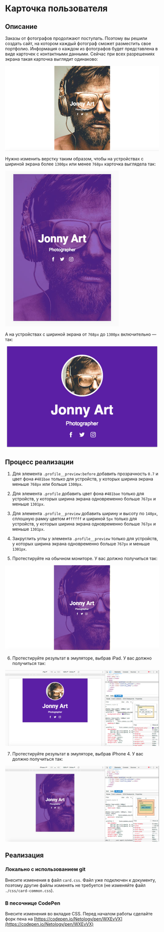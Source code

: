 # Карточка пользователя

## Описание

Заказы от фотографов продолжают поступать. Поэтому вы решили создать сайт, на котором каждый фотограф сможет разместить свое портфолио. Информация о каждом из фотографов будет представлена в виде карточек с контактными данными. Сейчас при всех разрешениях экрана такая карточка выглядит одинаково:
 
![User card layout current](../../sources/adaptive-layout-card-current.jpg)

Нужно изменить верстку таким образом, чтобы на устройствах с шириной экрана более `1300px` или менее `768px` карточка выглядела так: 

![User card layout target on a full & small screen](../../sources/adaptive-layout-card-target.jpg)

А на устройствах с шириной экрана от `768px` до `1300px` включительно — так:

![User card layout target on a tablet screen](../../sources/adaptive-layout-card-ipad.jpg)

## Процесс реализации

1. Для элемента `.profile__preview:before` добавить прозрачность `0.7` и цвет фона `#481bae` только для устройств, у которых ширина экрана меньше `768px` или больше `1300px`.

2. Для элемента `.profile` добавить цвет фона `#481bae` только для устройств, у которых ширина экрана одновременно больше `767px` и меньше `1301px`. 

3. Для элемента `.profile__preview` добавить ширину и высоту по `140px`, сплошную рамку цветом `#ffffff` и шириной `5px` только для устройств, у которых ширина экрана одновременно больше `767px` и меньше `1301px`. 

4. Закруглить углы у элемента `.profile__preview` только для устройств, у которых ширина экрана одновременно больше `767px` и меньше `1301px`. 

5. Протестируйте на обычном мониторе. У вас должно получиться так:

![User card layout target on a desktop](../../sources/adaptive-layout-card-step0.jpg)

6. Протестируйте результат в эмуляторе, выбрав iPad. У вас должно получиться так:

![User card layout target on a tablet](../../sources/adaptive-layout-card-step1.jpg)

7. Протестируйте результат в эмуляторе, выбрав iPhone 4. У вас должно получиться так:

![User card layout target on a small screen](../../sources/adaptive-layout-card-step2.jpg)

## Реализация

### Локально с использованием git

Внесите изменения в файл `card.css`. Файл уже подключен к документу, поэтому другие файлы изменять не требуется (не изменяйте файл `./css/card-common.css`).

### В песочнице CodePen

Внесите изменения во вкладке CSS. Перед началом работы сделайте форк пена на [https://codepen.io/Netology/pen/WXEvVX](https://codepen.io/Netology/pen/WXEvVX)
